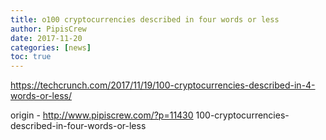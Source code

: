 ```yaml
---
title: o100 cryptocurrencies described in four words or less
author: PipisCrew
date: 2017-11-20
categories: [news]
toc: true
---
```


https://techcrunch.com/2017/11/19/100-cryptocurrencies-described-in-4-words-or-less/

origin - http://www.pipiscrew.com/?p=11430 100-cryptocurrencies-described-in-four-words-or-less
